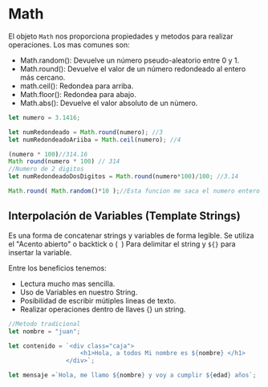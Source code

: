 # Math
El objeto `Math` nos proporciona propiedades y metodos para realizar operaciones. Los mas comunes son:

- Math.random(): Devuelve un número pseudo-aleatorio entre 0 y 1.
- Math.round(): Devuelve el valor de un número redondeado al entero más cercano.
- math.ceil(): Redondea para arriba.
- Math.floor(): Redondea para abajo. 
- Math.abs(): Devuelve el valor absoluto de un nùmero.

```js
let numero = 3.1416;

let numRedondeado = Math.round(numero); //3
let numRedondeadoAriiba = Math.ceil(numero); //4

(numero * 100)//314.16
Math round(numero * 100) // 314
//Numero de 2 digitos
let numRedondeadoDosDigitos = Math.round(numero*100)/100; //3.14

Math.round( Math.random()*10 );//Esta funcion me saca el numero entero de un valor random
```

## Interpolación de Variables (Template Strings)
Es una forma de concatenar strings y variables de forma legible. Se utiliza el "Acento abierto" o backtick o (` `) Para delimitar el string y `${}` para insertar la variable.

Entre los beneficios tenemos:
- Lectura mucho mas sencilla.
- Uso de Variables en nuestro String.
- Posibilidad de escribir mútiples lineas de texto.
- Realizar operaciones dentro de llaves {} un string.

```js
//Metodo tradicional
let nombre = "juan";

let contenido = `<div class="caja">
                    <h1>Hola, a todos Mi nombre es ${nombre} </h1>
                </div>`;

let mensaje =`Hola, me llamo ${nombre} y voy a cumplir ${edad} años`;


```